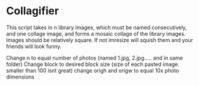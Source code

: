 # Collagifier

This script takes in n library images, which must be named consecutively, and one collage image, and forms a mosaic collage of the library images. Images should be relatively square. If not imresize will squish them and your friends will look funny.

Change n to equal number of photos (named 1.jpg, 2.jpg..... and in same folder)
Change block to desired block size (size of each pasted image. smaller than 100 isnt great)
change origh and origw to equal 10x photo dimensions 
